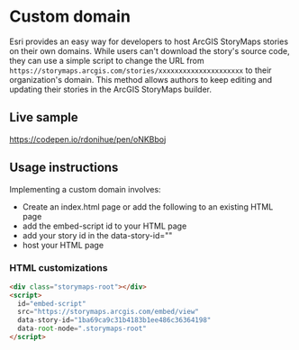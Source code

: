# Custom domain

Esri provides an easy way for developers to host ArcGIS StoryMaps stories on their own domains. While users can't download the story's source code, they can use a simple script to change the URL from `https://storymaps.arcgis.com/stories/xxxxxxxxxxxxxxxxxxxxx` to their organization's domain. This method allows authors to keep editing and updating their stories in the ArcGIS StoryMaps builder.

## Live sample

https://codepen.io/rdonihue/pen/oNKBboj

## Usage instructions

Implementing a custom domain involves:
- Create an index.html page or add the following to an existing HTML page
- add the embed-script id to your HTML page
- add your story id in the data-story-id=""
- host your HTML page

### HTML customizations

```html
<div class="storymaps-root"></div>
<script>
  id="embed-script"
  src="https://storymaps.arcgis.com/embed/view"
  data-story-id="1ba69ca9c31b4183b1ee486c36364198"
  data-root-node=".storymaps-root"
</script>
```
